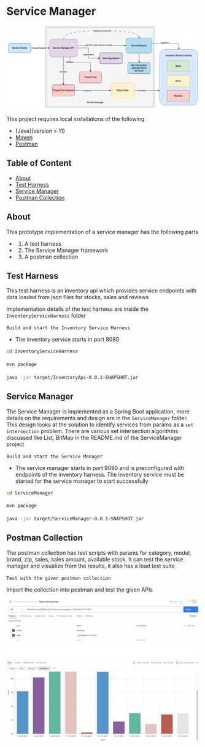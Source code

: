# Service Manager

![cover](https://github.com/deepakrkris/samplespring/blob/main/docs/ServiceManagerUsecase.png?raw=true)

This project requires local installations of the following

- [Java](version > 11)
- [Maven](https://maven.apache.org/install.html)
- [Postman](https://www.postman.com/home)

## Table of Content

- [About](#About)
- [Test Harness](#TestHarness)
- [Service Manager](#ServiceManager)
- [Postman Collection](#PostmanCollection)

## About

This prototype implementation of a service manager has the following parts

- 1. A test harness
- 2. The Service Manager framework
- 3. A postman collection

## Test Harness

This test harness is an inventory api which provides service endpoints with data loaded from json files for stocks, sales and reviews

Implementation details of the test harness are inside the `InventoryServiceHarness` folder

`Build and start the Inventory Service Harness`

- The inventory service starts in port 8080

```bash
cd InventoryServiceHarness

mvn package

java -jar target/InventoryApi-0.0.1-SNAPSHOT.jar
```

## Service Manager

The Service Manager is implemented as a Spring Boot application, more details on the requirements and design are in the `ServiceManager` folder.
This design looks at the solution to identify services from params as a `set intersection` problem. There are various set intersection algorithms discussed like List, BitMap in the README.md of the ServiceManager project

`Build and start the Service Manager`

- The service manager starts in port 9090 and is preconfigured with endpoints of the inventory harness. The inventory service must be started for the service manager to start successfully

```bash
cd ServiceManager

mvn package

java -jar target/ServiceManager-0.0.1-SNAPSHOT.jar
```

## Postman Collection

The postman collection has test scripts with params for category, model, brand, zip, sales, sales amount, available stock.
It can test the service manager and visualize from the results, it also has a load test suite

`Test with the given postman collection`

Import the collection into postman and test the given APIs

![PostmanTest](https://github.com/deepakrkris/samplespring/blob/main/docs/Postman_Test.png?raw=true)
